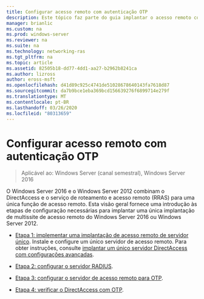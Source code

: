 ```yaml
---
title: Configurar acesso remoto com autenticação OTP
description: Este tópico faz parte do guia implantar o acesso remoto com autenticação OTP no Windows Server 2016.
manager: brianlic
ms.custom: na
ms.prod: windows-server
ms.reviewer: na
ms.suite: na
ms.technology: networking-ras
ms.tgt_pltfrm: na
ms.topic: article
ms.assetid: 82505b18-dd77-4dd1-aa27-b2962b8241ca
ms.author: lizross
author: eross-msft
ms.openlocfilehash: d41d89c925c4741de51028678640143fa7618d87
ms.sourcegitcommit: da7b9bce1eba369bcd156639276f6899714e279f
ms.translationtype: MT
ms.contentlocale: pt-BR
ms.lasthandoff: 03/26/2020
ms.locfileid: "80313659"
---
```

# <a name="configure-remote-access-with-otp-authentication"></a>Configurar acesso remoto com autenticação OTP

>Aplicável ao: Windows Server (canal semestral), Windows Server 2016

 O Windows Server 2016 e o Windows Server 2012 combinam o DirectAccess e o serviço de roteamento e acesso remoto (RRAS) para uma única função de acesso remoto. Esta visão geral fornece uma introdução às etapas de configuração necessárias para implantar uma única implantação de multissite de acesso remoto do Windows Server 2016 ou Windows Server 2012.  


- [Etapa 1: implementar uma implantação de acesso remoto de servidor único](../../multisite/configure/Step-1-Implement-a-Single-Server-Remote-Access-Deployment.md). Instale e configure um único servidor de acesso remoto. Para obter instruções, consulte [implantar um único servidor DirectAccess com configurações avançadas](https://technet.microsoft.com/windows-server-docs/networking/remote-access/directaccess/single-server-advanced/deploy-a-single-directaccess-server-with-advanced-settings).

- [Etapa 2: configurar o servidor RADIUS](Step-2-Configure-the-RADIUS-Server.md).

- [Etapa 3: configurar o servidor de acesso remoto para OTP](Step-3-Configure-the-Remote-Access-Server-for-OTP.md).

- [Etapa 4: verificar o DirectAccess com OTP](Step-4-Verify-DirectAccess-with-OTP.md).
  


